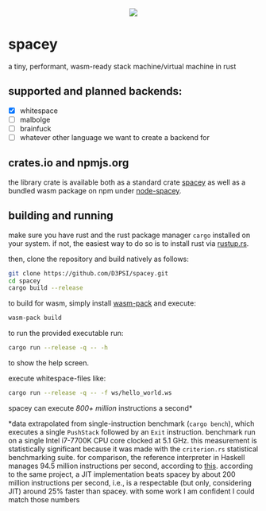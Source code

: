 <div align="center" style="margin:10px;">
<image src="https://raw.githubusercontent.com/D3PSI/spacey/develop/resources/logo.png"></image>
</div>

# spacey
a tiny, performant, wasm-ready stack machine/virtual machine in rust

## supported and planned backends:
- [x] whitespace
- [ ] malbolge
- [ ] brainfuck
- [ ] whatever other language we want to create a backend for

## crates.io and npmjs.org
the library crate is available both as a standard crate [spacey](https://crates.io/crates/spacey) as well as a bundled wasm package on npm under [node-spacey](https://www.npmjs.com/package/node-spacey).

## building and running
make sure you have rust and the rust package manager `cargo` installed on your system. if not, the easiest way to do so is to install rust via [rustup.rs](https://rustup.rs).

then, clone the repository and build natively as follows:

```bash
git clone https://github.com/D3PSI/spacey.git
cd spacey
cargo build --release
```

to build for wasm, simply install [wasm-pack](https://rustwasm.github.io/wasm-pack/installer/) and execute:

```bash
wasm-pack build
```

to run the provided executable run:

```bash
cargo run --release -q -- -h
```

to show the help screen.

execute whitespace-files like:

```bash
cargo run --release -q -- -f ws/hello_world.ws
```

spacey can execute *800+ million* instructions a second\*

\*data extrapolated from single-instruction benchmark (`cargo bench`), which executes a single `PushStack` followed by an `Exit` instruction. benchmark run on a single Intel i7-7700K CPU core clocked at 5.1 GHz. this measurement is statistically significant because it was made with the `criterion.rs` statistical benchmarking suite. for comparison, the reference interpreter in Haskell manages 94.5 million instructions per second, according to [this](https://github.com/CensoredUsername/whitespace-rs). according to the same project, a JIT implementation beats spacey by about 200 million instructions per second, i.e., is a respectable (but only, considering JIT) around 25% faster than spacey. with some work I am confident I could match those numbers
